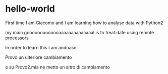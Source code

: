 # hello-world
First time
I am Giacomo and I am learning how to analyse data with Python2

my main gooooooooooooaaaaaaaaaaaaaal is to treat date using remote processors 

In order to learn this I am andoasn




Provo un ulteriore cambiamento





e su Provo2.mia ne metto un altro di cambiamento
